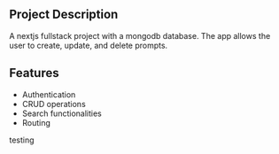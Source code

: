 ## Project Description

 A nextjs fullstack project with a mongodb database. The app allows the user to create, update, and delete prompts.

 ## Features

 - Authentication
 - CRUD operations
 - Search functionalities
 - Routing
 
testing